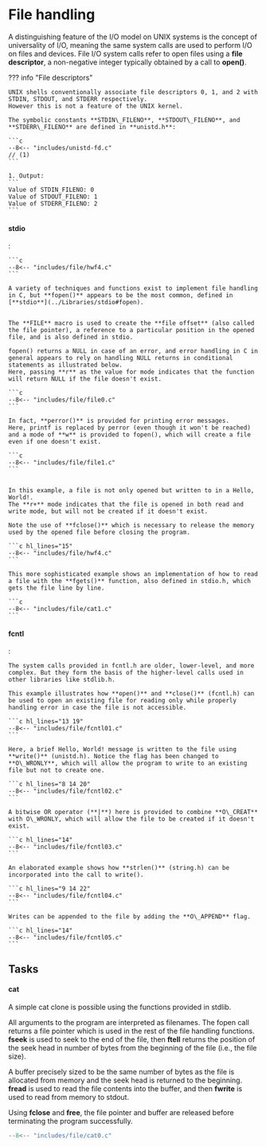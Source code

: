 # File handling

A distinguishing feature of the I/O model on UNIX systems is the concept of universality of I/O, meaning the same system calls are used to perform I/O on files and devices.
File I/O system calls refer to open files using a **file descriptor**, a non-negative integer typically obtained by a call to **open()**.


??? info "File descriptors"

    UNIX shells conventionally associate file descriptors 0, 1, and 2 with STDIN, STDOUT, and STDERR respectively.
    However this is not a feature of the UNIX kernel.

    The symbolic constants **STDIN\_FILENO**, **STDOUT\_FILENO**, and **STDERR\_FILENO** are defined in **unistd.h**:

    ```c
    --8<-- "includes/unistd-fd.c"
    // (1)
    ```

    1. Output:
    ```
    Value of STDIN_FILENO: 0
    Value of STDOUT_FILENO: 1
    Value of STDERR_FILENO: 2
    ```


#### stdio
:   

    ```c
    --8<-- "includes/file/hwf4.c"
    ```

    A variety of techniques and functions exist to implement file handling in C, but **fopen()** appears to be the most common, defined in [**stdio**](../Libraries/stdio#fopen).


    The **FILE** macro is used to create the **file offset** (also called the file pointer), a reference to a particular position in the opened file, and is also defined in stdio.

    fopen() returns a NULL in case of an error, and error handling in C in general appears to rely on handling NULL returns in conditional statements as illustrated below.
    Here, passing **r** as the value for mode indicates that the function will return NULL if the file doesn't exist.

    ```c
    --8<-- "includes/file/file0.c"
    ```

    In fact, **perror()** is provided for printing error messages.
    Here, printf is replaced by perror (even though it won't be reached) and a mode of **w** is provided to fopen(), which will create a file even if one doesn't exist.

    ```c
    --8<-- "includes/file/file1.c"
    ```


    In this example, a file is not only opened but written to in a Hello, World!. 
    The **r+** mode indicates that the file is opened in both read and write mode, but will not be created if it doesn't exist.

    Note the use of **fclose()** which is necessary to release the memory used by the opened file before closing the program.

    ```c hl_lines="15"
    --8<-- "includes/file/hwf4.c"
    ```

    This more sophisticated example shows an implementation of how to read a file with the **fgets()** function, also defined in stdio.h, which gets the file line by line.

    ```c
    --8<-- "includes/file/cat1.c"
    ```

#### fcntl
:   

    The system calls provided in fcntl.h are older, lower-level, and more complex. But they form the basis of the higher-level calls used in other libraries like stdlib.h.

    This example illustrates how **open()** and **close()** (fcntl.h) can be used to open an existing file for reading only while properly handling error in case the file is not accessible.

    ```c hl_lines="13 19"
    --8<-- "includes/file/fcntl01.c"
    ```

    Here, a brief Hello, World! message is written to the file using **write()** (unistd.h). Notice the flag has been changed to **O\_WRONLY**, which will allow the program to write to an existing file but not to create one.

    ```c hl_lines="8 14 20"
    --8<-- "includes/file/fcntl02.c"
    ```

    A bitwise OR operator (**|**) here is provided to combine **O\_CREAT** with O\_WRONLY, which will allow the file to be created if it doesn't exist.

    ```c hl_lines="14"
    --8<-- "includes/file/fcntl03.c"
    ```

    An elaborated example shows how **strlen()** (string.h) can be incorporated into the call to write().

    ```c hl_lines="9 14 22"
    --8<-- "includes/file/fcntl04.c"
    ```

    Writes can be appended to the file by adding the **O\_APPEND** flag.

    ```c hl_lines="14"
    --8<-- "includes/file/fcntl05.c"
    ```

## Tasks

#### cat

A simple cat clone is possible using the functions provided in stdlib.

All arguments to the program are interpreted as filenames.
The fopen call returns a file pointer which is used in the rest of the file handling functions.
**fseek** is used to seek to the end of the file, then **ftell** returns the position of the seek head in number of bytes from the beginning of the file (i.e., the file size).

A buffer precisely sized to be the same number of bytes as the file is allocated from memory and the seek head is returned to the beginning.
**fread** is used to read the file contents into the buffer, and then **fwrite** is used to read from memory to stdout.

Using **fclose** and **free**, the file pointer and buffer are released before terminating the program successfully.


```c
--8<-- "includes/file/cat0.c"
```